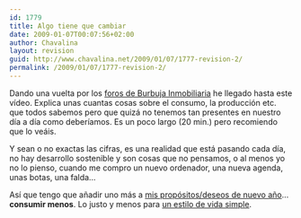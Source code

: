 ```yaml
---
id: 1779
title: Algo tiene que cambiar
date: 2009-01-07T00:07:56+02:00
author: Chavalina
layout: revision
guid: http://www.chavalina.net/2009/01/07/1777-revision-2/
permalink: /2009/01/07/1777-revision-2/
---
```

Dando una vuelta por los [foros de Burbuja Inmobiliaria](http://www.burbuja.info/inmobiliaria/burbuja-inmobiliaria/93530-que-tu-eres-rico-cansado-ya-de-oir-esto-por-tener-ahorros-9.html) he llegado hasta este vídeo. Explica unas cuantas cosas sobre el consumo, la producción etc. que todos sabemos pero que quizá no tenemos tan presentes en nuestro día a día como deberíamos. Es un poco largo (20 min.) pero recomiendo que lo veáis.



Y sean o no exactas las cifras, es una realidad que está pasando cada día, no hay desarrollo sostenible y son cosas que no pensamos, o al menos yo no lo pienso, cuando me compro un nuevo ordenador, una nueva agenda, unas botas, una falda…

Así que tengo que añadir uno más a [mis propósitos/deseos de nuevo año](http://www.chavalina.net/2008/12/31/deseos-para-2009/)… **consumir menos**. Lo justo y menos para [un estilo de vida simple](http://desencadenado.com/2008/12/un-estilo-de-vida-simpl.html).